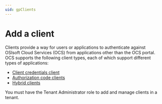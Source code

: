 ```yaml
---
uid: gpClients
---
```

# Add a client

Clients provide a way for users or applications to authenticate against OSIsoft Cloud Services (OCS) from applications other than the OCS portal. OCS supports the following client types, each of which support different types of applications:
- [Client credentials client](xref:gpClientCredentialsClient)
- [Authorization code clients](xref:gpAuthorizationCodeClient)
- [Hybrid clients](xref:gpHybridClient)

You must have the Tenant Administrator role to add and manage clients in a tenant.
